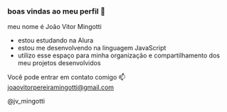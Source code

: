 ### boas vindas ao meu perfil 🖤

meu nome é João Vitor Mingotti

- estou estudando na Alura
- estou me desenvolvendo na linguagem JavaScript
- utilizo esse espaço para minha organização e compartilhamento dos meu projetos desenvolvidos


Você pode entrar em contato comigo 📫
joaovitorpereiramingotti@gmail.com

@jv_mingotti
